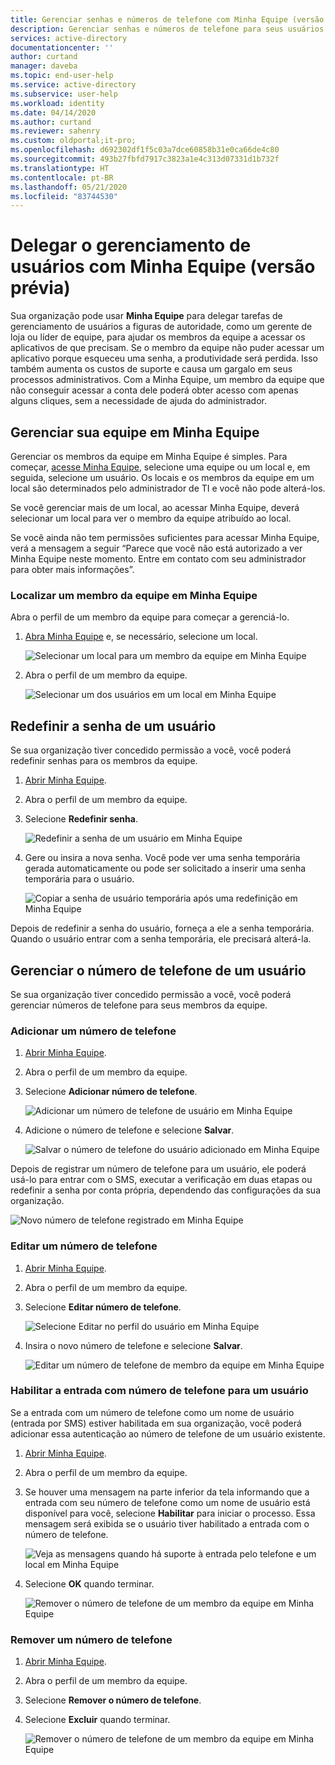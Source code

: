 ```yaml
---
title: Gerenciar senhas e números de telefone com Minha Equipe (versão prévia) – Azure AD | Microsoft Docs
description: Gerenciar senhas e números de telefone para seus usuários com Minha Equipe
services: active-directory
documentationcenter: ''
author: curtand
manager: daveba
ms.topic: end-user-help
ms.service: active-directory
ms.subservice: user-help
ms.workload: identity
ms.date: 04/14/2020
ms.author: curtand
ms.reviewer: sahenry
ms.custom: oldportal;it-pro;
ms.openlocfilehash: d692302df1f5c03a7dce60858b31e0ca66de4c80
ms.sourcegitcommit: 493b27fbfd7917c3823a1e4c313d07331d1b732f
ms.translationtype: HT
ms.contentlocale: pt-BR
ms.lasthandoff: 05/21/2020
ms.locfileid: "83744530"
---
```

# <a name="delegate-user-management-with-my-staff-preview"></a>Delegar o gerenciamento de usuários com Minha Equipe (versão prévia)

Sua organização pode usar **Minha Equipe** para delegar tarefas de gerenciamento de usuários a figuras de autoridade, como um gerente de loja ou líder de equipe, para ajudar os membros da equipe a acessar os aplicativos de que precisam. Se o membro da equipe não puder acessar um aplicativo porque esqueceu uma senha, a produtividade será perdida. Isso também aumenta os custos de suporte e causa um gargalo em seus processos administrativos.  Com a Minha Equipe, um membro da equipe que não conseguir acessar a conta dele poderá obter acesso com apenas alguns cliques, sem a necessidade de ajuda do administrador.

## <a name="manage-your-staff-in-my-staff"></a>Gerenciar sua equipe em Minha Equipe

Gerenciar os membros da equipe em Minha Equipe é simples. Para começar, [acesse Minha Equipe](https://aka.ms/mystaff), selecione uma equipe ou um local e, em seguida, selecione um usuário. Os locais e os membros da equipe em um local são determinados pelo administrador de TI e você não pode alterá-los.

Se você gerenciar mais de um local, ao acessar Minha Equipe, deverá selecionar um local para ver o membro da equipe atribuído ao local.

Se você ainda não tem permissões suficientes para acessar Minha Equipe, verá a mensagem a seguir “Parece que você não está autorizado a ver Minha Equipe neste momento. Entre em contato com seu administrador para obter mais informações”.

### <a name="find-a-staff-member-in-my-staff"></a>Localizar um membro da equipe em Minha Equipe

Abra o perfil de um membro da equipe para começar a gerenciá-lo.

1. [Abra Minha Equipe](https://aka.ms/mystaff) e, se necessário, selecione um local.

    ![Selecionar um local para um membro da equipe em Minha Equipe](media/my-staff-team-manager/allaus.png)

1. Abra o perfil de um membro da equipe.

    ![Selecionar um dos usuários em um local em Minha Equipe](media/my-staff-team-manager/aupage.png)

## <a name="reset-a-user-password"></a>Redefinir a senha de um usuário

Se sua organização tiver concedido permissão a você, você poderá redefinir senhas para os membros da equipe.

1. [Abrir Minha Equipe](https://aka.ms/mystaff).
1. Abra o perfil de um membro da equipe.
1. Selecione **Redefinir senha**.

    ![Redefinir a senha de um usuário em Minha Equipe](media/my-staff-team-manager/resetpassword1.png)

1. Gere ou insira a nova senha. Você pode ver uma senha temporária gerada automaticamente ou pode ser solicitado a inserir uma senha temporária para o usuário.

    ![Copiar a senha de usuário temporária após uma redefinição em Minha Equipe](media/my-staff-team-manager/resetpassword2.png)

Depois de redefinir a senha do usuário, forneça a ele a senha temporária. Quando o usuário entrar com a senha temporária, ele precisará alterá-la.

## <a name="manage-a-users-phone-number"></a>Gerenciar o número de telefone de um usuário

Se sua organização tiver concedido permissão a você, você poderá gerenciar números de telefone para seus membros da equipe.

### <a name="add-a-phone-number"></a>Adicionar um número de telefone

1. [Abrir Minha Equipe](https://aka.ms/mystaff).
1. Abra o perfil de um membro da equipe.
1. Selecione **Adicionar número de telefone**.

    ![Adicionar um número de telefone de usuário em Minha Equipe](media/my-staff-team-manager/addphone1.png)

1. Adicione o número de telefone e selecione **Salvar**.

    ![Salvar o número de telefone do usuário adicionado em Minha Equipe](media/my-staff-team-manager/addphone2.png)

Depois de registrar um número de telefone para um usuário, ele poderá usá-lo para entrar com o SMS, executar a verificação em duas etapas ou redefinir a senha por conta própria, dependendo das configurações da sua organização.

![Novo número de telefone registrado em Minha Equipe](media/my-staff-team-manager/addphone3.png)

### <a name="edit-a-phone-number"></a>Editar um número de telefone

1. [Abrir Minha Equipe](https://aka.ms/mystaff).
1. Abra o perfil de um membro da equipe.
1. Selecione **Editar número de telefone**.

    ![Selecione Editar no perfil do usuário em Minha Equipe](media/my-staff-team-manager/editphone2.png)

1. Insira o novo número de telefone e selecione **Salvar**.

    ![Editar um número de telefone de membro da equipe em Minha Equipe](media/my-staff-team-manager/editphone1.png)

### <a name="enable-phone-number-sign-in-for-a-user"></a>Habilitar a entrada com número de telefone para um usuário

Se a entrada com um número de telefone como um nome de usuário (entrada por SMS) estiver habilitada em sua organização, você poderá adicionar essa autenticação ao número de telefone de um usuário existente.

1. [Abrir Minha Equipe](https://aka.ms/mystaff).
1. Abra o perfil de um membro da equipe.
1. Se houver uma mensagem na parte inferior da tela informando que a entrada com seu número de telefone como um nome de usuário está disponível para você, selecione **Habilitar** para iniciar o processo. Essa mensagem será exibida se o usuário tiver habilitado a entrada com o número de telefone.

    ![Veja as mensagens quando há suporte à entrada pelo telefone e um local em Minha Equipe](media/my-staff-team-manager/enableforms1.png)

1. Selecione **OK** quando terminar.

    ![Remover o número de telefone de um membro da equipe em Minha Equipe](media/my-staff-team-manager/enableforms2.png)

### <a name="remove-a-phone-number"></a>Remover um número de telefone

1. [Abrir Minha Equipe](https://aka.ms/mystaff).
1. Abra o perfil de um membro da equipe.
1. Selecione **Remover o número de telefone**.
1. Selecione **Excluir** quando terminar.

    ![Remover o número de telefone de um membro da equipe em Minha Equipe](media/my-staff-team-manager/deletephone1.png)
